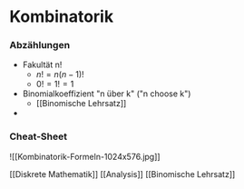 # Kombinatorik
### Abzählungen
+ Fakultät n!
	+ $n!=n(n-1)!$
	+ $0!=1!=1$
+ Binomialkoeffizient "n über k" ("n choose k")
	+ [[Binomische Lehrsatz]]
+ 

### Cheat-Sheet
![[Kombinatorik-Formeln-1024x576.jpg]]

[[Diskrete Mathematik]] [[Analysis]] [[Binomische Lehrsatz]]